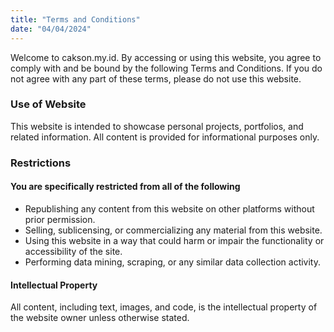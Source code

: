 ```yaml
---
title: "Terms and Conditions"
date: "04/04/2024"
---
```


Welcome to cakson.my.id. By accessing or using this website, you agree to comply with and be bound by the following Terms and Conditions. If you do not agree with any part of these terms, please do not use this website.

### Use of Website

This website is intended to showcase personal projects, portfolios, and related information. All content is provided for informational purposes only.

### Restrictions

#### You are specifically restricted from all of the following

- Republishing any content from this website on other platforms without prior permission.
- Selling, sublicensing, or commercializing any material from this website.
- Using this website in a way that could harm or impair the functionality or accessibility of the site.
- Performing data mining, scraping, or any similar data collection activity.

#### Intellectual Property

All content, including text, images, and code, is the intellectual property of the website owner unless otherwise stated.
